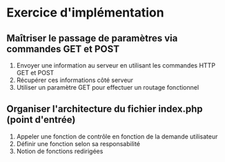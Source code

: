 # Exercice d'implémentation

## Maîtriser le passage de paramètres via commandes GET et POST

1. Envoyer une information au serveur en utilisant les commandes HTTP GET et POST
2. Récupérer ces informations côté serveur
3. Utiliser un paramètre GET pour effectuer un routage fonctionnel

## Organiser l'architecture du fichier index.php (point d'entrée)

1. Appeler une fonction de contrôle en fonction de la demande utilisateur
2. Définir une fonction selon sa responsabilité
3. Notion de fonctions redirigées
